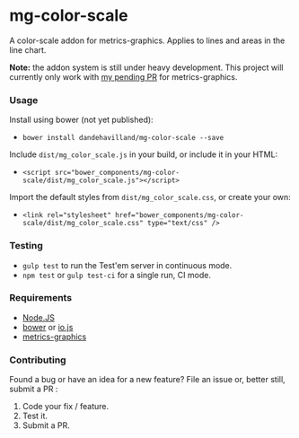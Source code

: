 # mg-color-scale

A color-scale addon for metrics-graphics. Applies to lines and areas in the line chart.

**Note:** the addon system is still under heavy development. This project will currently only work with [my pending PR](https://github.com/mozilla/metrics-graphics/pull/351) for metrics-graphics.

### Usage

Install using bower (not yet published):

- `bower install dandehavilland/mg-color-scale --save`

Include `dist/mg_color_scale.js` in your build, or include it in your HTML:

- `<script src="bower_components/mg-color-scale/dist/mg_color_scale.js"></script>`

Import the default styles from `dist/mg_color_scale.css`, or create your own:

- `<link rel="stylesheet" href="bower_components/mg-color-scale/dist/mg_color_scale.css" type="text/css" />`


### Testing

- `gulp test` to run the Test'em server in continuous mode.
- `npm test` or `gulp test-ci` for a single run, CI mode.


### Requirements

- [Node.JS](http://nodejs.org/)
- [bower](http://bower.io) or [io.js](https://iojs.org/)
- [metrics-graphics](http://metricsgraphicsjs.org/)

### Contributing

Found a bug or have an idea for a new feature? File an issue or, better still, submit a PR :

1. Code your fix / feature.
2. Test it.
3. Submit a PR.
